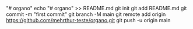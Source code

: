 "# organo" 
echo "# organo" >> README.md
git init
git add README.md
git commit -m "first commit"
git branch -M main
git remote add origin https://github.com/mehrthur-teste/organo.git
git push -u origin main